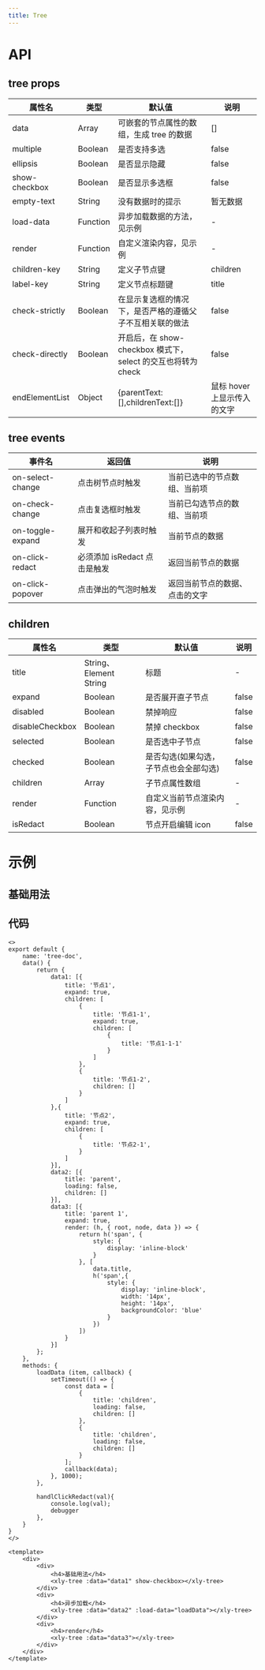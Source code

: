 ```yaml
---
title: Tree
---
```


# API

## tree props

| 属性名         | 类型     | 默认值                                                       | 说明                        |
| -------------- | -------- | ------------------------------------------------------------ | --------------------------- |
| data           | Array    | 可嵌套的节点属性的数组，生成 tree 的数据                     | []                          |
| multiple       | Boolean  | 是否支持多选                                                 | false                       |
| ellipsis       | Boolean  | 是否显示隐藏                                                 | false                       |
| show-checkbox  | Boolean  | 是否显示多选框                                               | false                       |
| empty-text     | String   | 没有数据时的提示                                             | 暂无数据                    |
| load-data      | Function | 异步加载数据的方法，见示例                                   | -                           |
| render         | Function | 自定义渲染内容，见示例                                       | -                           |
| children-key   | String   | 定义子节点键                                                 | children                    |
| label-key      | String   | 定义节点标题键                                               | title                       |
| check-strictly | Boolean  | 在显示复选框的情况下，是否严格的遵循父子不互相关联的做法     | false                       |
| check-directly | Boolean  | 开启后，在 show-checkbox 模式下，select 的交互也将转为 check | false                       |
| endElementList | Object   | {parentText:[],childrenText:[]}                              | 鼠标 hover 上显示传入的文字 |

## tree events

| 事件名           | 返回值                       | 说明                           |
| ---------------- | ---------------------------- | ------------------------------ |
| on-select-change | 点击树节点时触发             | 当前已选中的节点数组、当前项   |
| on-check-change  | 点击复选框时触发             | 当前已勾选节点的数组、当前项   |
| on-toggle-expand | 展开和收起子列表时触发       | 当前节点的数据                 |
| on-click-redact  | 必须添加 isRedact 点击是触发 | 返回当前节点的数据             |
| on-click-popover | 点击弹出的气泡时触发         | 返回当前节点的数据、点击的文字 |

## children

| 属性名          | 类型                   | 默认值                                 | 说明  |
| --------------- | ---------------------- | -------------------------------------- | ----- |
| title           | String、Element String | 标题                                   | -     |
| expand          | Boolean                | 是否展开直子节点                       | false |
| disabled        | Boolean                | 禁掉响应                               | false |
| disableCheckbox | Boolean                | 禁掉 checkbox                          | false |
| selected        | Boolean                | 是否选中子节点                         | false |
| checked         | Boolean                | 是否勾选(如果勾选，子节点也会全部勾选) | false |
| children        | Array                  | 子节点属性数组                         | -     |
| render          | Function               | 自定义当前节点渲染内容，见示例         | -     |
| isRedact        | Boolean                | 节点开启编辑 icon                      | false |

# 示例

## 基础用法

## 代码

```vue
<>
export default {
    name: 'tree-doc',
    data() {
        return {
            data1: [{
                title: '节点1',
                expand: true,
                children: [
                    {
                        title: '节点1-1',
                        expand: true,
                        children: [
                            {
                                title: '节点1-1-1'
                            }
                        ]
                    },
                    {
                        title: '节点1-2',
                        children: []
                    }
                ]
            },{
                title: '节点2',
                expand: true,
                children: [
                    {
                        title: '节点2-1',
                    }
                ]
            }],
            data2: [{
                title: 'parent',
                loading: false,
                children: []
            }],
            data3: [{
                title: 'parent 1',
                expand: true,
                render: (h, { root, node, data }) => {
                    return h('span', {
                        style: {
                            display: 'inline-block'
                        }
                    }, [
                        data.title,
                        h('span',{
                            style: {
                                display: 'inline-block',
                                width: '14px',
                                height: '14px',
                                backgroundColor: 'blue'
                            }
                        })
                    ])
                }
            }]
        };
    },
    methods: {
        loadData (item, callback) {
            setTimeout(() => {
                const data = [
                    {
                        title: 'children',
                        loading: false,
                        children: []
                    },
                    {
                        title: 'children',
                        loading: false,
                        children: []
                    }
                ];
                callback(data);
            }, 1000);
        },

        handlClickRedact(val){
            console.log(val);
            debugger
        },
    }
}
</>

<template>
    <div>
        <div>
            <h4>基础用法</h4>
            <xly-tree :data="data1" show-checkbox></xly-tree>
        </div>
        <div>
            <h4>异步加载</h4>
            <xly-tree :data="data2" :load-data="loadData"></xly-tree>
        </div>
        <div>
            <h4>render</h4>
            <xly-tree :data="data3"></xly-tree>
        </div>
    </div>
</template>
```
